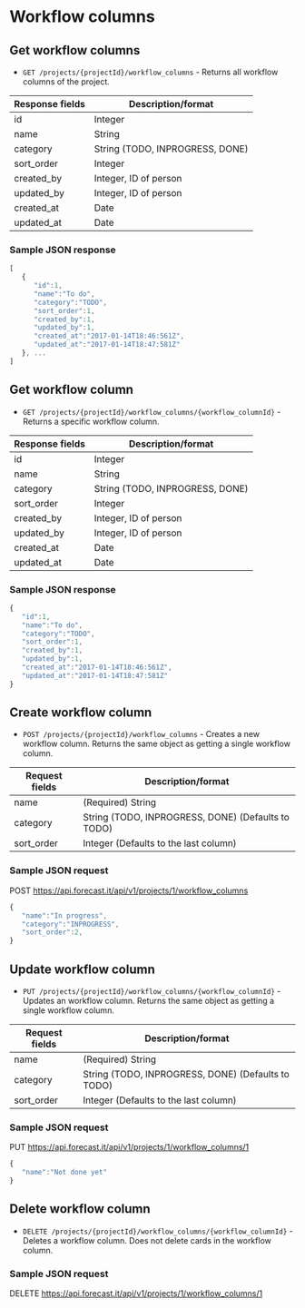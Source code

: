 # Workflow columns

## Get workflow columns

* `GET /projects/{projectId}/workflow_columns` - Returns all workflow columns of the project.

|Response fields | Description/format|
|------------ | -------------|
|id | Integer|
|name | String|
|category | String (TODO, INPROGRESS, DONE)|
|sort_order | Integer|
|created_by | Integer, ID of person|
|updated_by | Integer, ID of person|
|created_at | Date|
|updated_at | Date|

### Sample JSON response
```javascript
[
   {
      "id":1,
      "name":"To do",
      "category":"TODO",
      "sort_order":1,
      "created_by":1,
      "updated_by":1,
      "created_at":"2017-01-14T18:46:561Z",
      "updated_at":"2017-01-14T18:47:581Z"
   }, ...
]
```

## Get workflow column

* `GET /projects/{projectId}/workflow_columns/{workflow_columnId}` - Returns a specific workflow column.

|Response fields | Description/format|
|------------ | -------------|
|id | Integer|
|name | String|
|category | String (TODO, INPROGRESS, DONE)|
|sort_order | Integer|
|created_by | Integer, ID of person|
|updated_by | Integer, ID of person|
|created_at | Date|
|updated_at | Date|

### Sample JSON response
```javascript
{
   "id":1,
   "name":"To do",
   "category":"TODO",
   "sort_order":1,
   "created_by":1,
   "updated_by":1,
   "created_at":"2017-01-14T18:46:561Z",
   "updated_at":"2017-01-14T18:47:581Z"
}
```

## Create workflow column

* `POST /projects/{projectId}/workflow_columns` - Creates a new workflow column. Returns the same object as getting a single workflow column.

|Request fields | Description/format|
|------------ | -------------|
|name | (Required) String|
|category | String (TODO, INPROGRESS, DONE) (Defaults to TODO)|
|sort_order | Integer (Defaults to the last column)|

### Sample JSON request
POST https://api.forecast.it/api/v1/projects/1/workflow_columns

```javascript
{
   "name":"In progress",
   "category":"INPROGRESS",
   "sort_order":2,
}
```

## Update workflow column

* `PUT /projects/{projectId}/workflow_columns/{workflow_columnId}` - Updates an workflow column. Returns the same object as getting a single workflow column.

|Request fields | Description/format|
|------------ | -------------|
|name | (Required) String|
|category | String (TODO, INPROGRESS, DONE) (Defaults to TODO)|
|sort_order | Integer (Defaults to the last column)|

### Sample JSON request
PUT https://api.forecast.it/api/v1/projects/1/workflow_columns/1

```javascript
{
   "name":"Not done yet"
}
```

## Delete workflow column

* `DELETE /projects/{projectId}/workflow_columns/{workflow_columnId}` - Deletes a workflow column. Does not delete cards in the workflow column.

### Sample JSON request
DELETE https://api.forecast.it/api/v1/projects/1/workflow_columns/1